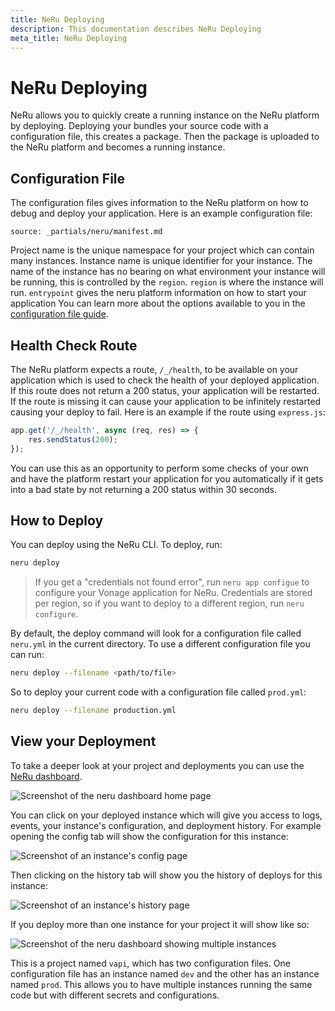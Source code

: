```yaml
---
title: NeRu Deploying
description: This documentation describes NeRu Deploying
meta_title: NeRu Deploying
---
```


# NeRu Deploying

NeRu allows you to quickly create a running instance on the NeRu platform by deploying. Deploying your bundles your source code with a configuration file, this creates a package. Then the package is uploaded to the NeRu platform and becomes a running instance.

## Configuration File

The configuration files gives information to the NeRu platform on how to debug and deploy your application. Here is an example configuration file:

```partial
source: _partials/neru/manifest.md
```

Project name is the unique namespace for your project which can contain many instances. Instance name is unique identifier for your instance. The name of the instance has no bearing on what environment your instance will be running, this is controlled by the `region`. `region` is where the instance will run. `entrypoint` gives the neru platform information on how to start your application You can learn more about the options available to you in the [configuration file guide](/neru/guides/manifest).

## Health Check Route

The NeRu platform expects a route, `/_/health`, to be available on your application which is used to check the health of your deployed application. If this route does not return a 200 status, your application will be restarted. If the route is missing it can cause your application to be infinitely restarted causing your deploy to fail. Here is an example if the route using `express.js`:

```javascript
app.get('/_/health', async (req, res) => {
    res.sendStatus(200);
});
```

You can use this as an opportunity to perform some checks of your own and have the platform restart your application for you automatically if it gets into a bad state by not returning a 200 status within 30 seconds. 

## How to Deploy

You can deploy using the NeRu CLI. To deploy, run:

```sh
neru deploy
```

> If you get a "credentials not found error", run `neru app configue` to configure your Vonage application for NeRu. Credentials are stored per region, so if you want to deploy to a different region, run `neru configure`.

By default, the deploy command will look for a configuration file called `neru.yml` in the current directory. To use a different configuration file you can run:

```sh
neru deploy --filename <path/to/file>
```

So to deploy your current code with a configuration file called `prod.yml`:

```sh
neru deploy --filename production.yml
```

## View your Deployment

To take a deeper look at your project and deployments you can use the [NeRu dashboard](https://dashboard.serverless.vonage.com/).

![Screenshot of the neru dashboard home page](/images/neru/neru-dashboard-home.png)

You can click on your deployed instance which will give you access to logs, events, your instance's configuration, and deployment history. For example opening the config tab will show the configuration for this instance:

![Screenshot of an instance's config page](/images/neru/neru-dashboard-config.png)

Then clicking on the history tab will show you the history of deploys for this instance:

![Screenshot of an instance's history page](/images/neru/neru-dashboard-history.png)

If you deploy more than one instance for your project it will show like so:

![Screenshot of the neru dashboard showing multiple instances](/images/neru/neru-dashboard-instances.png)

This is a project named `vapi`, which has two configuration files. One configuration file has an instance named `dev` and the other has an instance named `prod`. This allows you to have multiple instances running the same code but with different secrets and configurations.